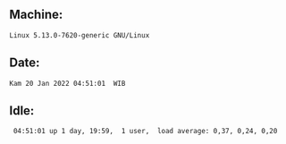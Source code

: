 ## Machine:
```
Linux 5.13.0-7620-generic GNU/Linux
```
## Date:
```
Kam 20 Jan 2022 04:51:01  WIB
```
## Idle:
```
 04:51:01 up 1 day, 19:59,  1 user,  load average: 0,37, 0,24, 0,20
```
